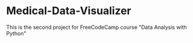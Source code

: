# Medical-Data-Visualizer
This is the second project for FreeCodeCamp course "Data Analysis with Python"
